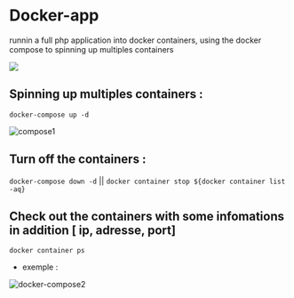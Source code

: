 # Docker-app
runnin a full php application into docker containers, using the docker compose to spinning up multiples containers 

<img src="https://grafikart.fr/media/resize/1330/750/uploads/attachments/2015/background-635-600a91d4e2030131568421.jpg?s=6656bac3ba1dbce11ed40d8949097ab5">

## Spinning up multiples containers : 
`docker-compose up -d`

<img src="https://i.ibb.co/gR1Pv76/compose1.png" alt="compose1" border="0">

## Turn off the containers : 
`docker-compose down -d` || `docker container stop ${docker container list -aq}`

## Check out the containers with some infomations in addition [ ip, adresse, port]
`docker container ps`
- exemple :
<img src="https://i.ibb.co/yWc2TL8/docker-compose2.png" alt="docker-compose2" border="0">
